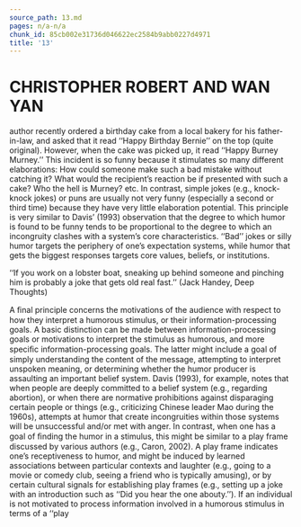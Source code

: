 ```yaml
---
source_path: 13.md
pages: n/a-n/a
chunk_id: 85cb002e31736d046622ec2584b9abb0227d4971
title: '13'
---
```

# CHRISTOPHER ROBERT AND WAN YAN

author recently ordered a birthday cake from a local bakery for his father- in-law, and asked that it read ‘‘Happy Birthday Bernie’’ on the top (quite original). However, when the cake was picked up, it read ‘‘Happy Burney Murney.’’ This incident is so funny because it stimulates so many different elaborations: How could someone make such a bad mistake without catching it? What would the recipient’s reaction be if presented with such a cake? Who the hell is Murney? etc. In contrast, simple jokes (e.g., knock-knock jokes) or puns are usually not very funny (especially a second or third time) because they have very little elaboration potential. This principle is very similar to Davis’ (1993) observation that the degree to which humor is found to be funny tends to be proportional to the degree to which an incongruity clashes with a system’s core characteristics. ‘‘Bad’’ jokes or silly humor targets the periphery of one’s expectation systems, while humor that gets the biggest responses targets core values, beliefs, or institutions.

‘‘If you work on a lobster boat, sneaking up behind someone and pinching him is probably a joke that gets old real fast.’’ (Jack Handey, Deep Thoughts)

A ﬁnal principle concerns the motivations of the audience with respect to how they interpret a humorous stimulus, or their information-processing goals. A basic distinction can be made between information-processing goals or motivations to interpret the stimulus as humorous, and more speciﬁc information-processing goals. The latter might include a goal of simply understanding the content of the message, attempting to interpret unspoken meaning, or determining whether the humor producer is assaulting an important belief system. Davis (1993), for example, notes that when people are deeply committed to a belief system (e.g., regarding abortion), or when there are normative prohibitions against disparaging certain people or things (e.g., criticizing Chinese leader Mao during the 1960s), attempts at humor that create incongruities within those systems will be unsuccessful and/or met with anger. In contrast, when one has a goal of ﬁnding the humor in a stimulus, this might be similar to a play frame discussed by various authors (e.g., Caron, 2002). A play frame indicates one’s receptiveness to humor, and might be induced by learned associations between particular contexts and laughter (e.g., going to a movie or comedy club, seeing a friend who is typically amusing), or by certain cultural signals for establishing play frames (e.g., setting up a joke with an introduction such as ‘‘Did you hear the one abouty.’’). If an individual is not motivated to process information involved in a humorous stimulus in terms of a ‘‘play
